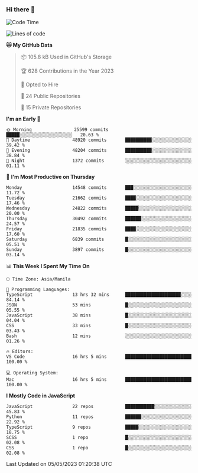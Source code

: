 ### Hi there 👋

<!--START_SECTION:waka-->
![Code Time](http://img.shields.io/badge/Code%20Time-250%20hrs%2022%20mins-blue)

![Lines of code](https://img.shields.io/badge/From%20Hello%20World%20I%27ve%20Written-57.1%20million%20lines%20of%20code-blue)

**🐱 My GitHub Data** 

> 📦 105.8 kB Used in GitHub's Storage 
 > 
> 🏆 628 Contributions in the Year 2023
 > 
> 💼 Opted to Hire
 > 
> 📜 24 Public Repositories 
 > 
> 🔑 15 Private Repositories 
 > 
**I'm an Early 🐤** 

```text
🌞 Morning                25599 commits       █████░░░░░░░░░░░░░░░░░░░░   20.63 % 
🌆 Daytime                48920 commits       ██████████░░░░░░░░░░░░░░░   39.42 % 
🌃 Evening                48204 commits       ██████████░░░░░░░░░░░░░░░   38.84 % 
🌙 Night                  1372 commits        ░░░░░░░░░░░░░░░░░░░░░░░░░   01.11 % 
```
📅 **I'm Most Productive on Thursday** 

```text
Monday                   14548 commits       ███░░░░░░░░░░░░░░░░░░░░░░   11.72 % 
Tuesday                  21662 commits       ████░░░░░░░░░░░░░░░░░░░░░   17.46 % 
Wednesday                24822 commits       █████░░░░░░░░░░░░░░░░░░░░   20.00 % 
Thursday                 30492 commits       ██████░░░░░░░░░░░░░░░░░░░   24.57 % 
Friday                   21835 commits       ████░░░░░░░░░░░░░░░░░░░░░   17.60 % 
Saturday                 6839 commits        █░░░░░░░░░░░░░░░░░░░░░░░░   05.51 % 
Sunday                   3897 commits        █░░░░░░░░░░░░░░░░░░░░░░░░   03.14 % 
```


📊 **This Week I Spent My Time On** 

```text
🕑︎ Time Zone: Asia/Manila

💬 Programming Languages: 
TypeScript               13 hrs 32 mins      █████████████████████░░░░   84.14 % 
JSON                     53 mins             █░░░░░░░░░░░░░░░░░░░░░░░░   05.55 % 
JavaScript               38 mins             █░░░░░░░░░░░░░░░░░░░░░░░░   04.04 % 
CSS                      33 mins             █░░░░░░░░░░░░░░░░░░░░░░░░   03.43 % 
Bash                     12 mins             ░░░░░░░░░░░░░░░░░░░░░░░░░   01.26 % 

🔥 Editors: 
VS Code                  16 hrs 5 mins       █████████████████████████   100.00 % 

💻 Operating System: 
Mac                      16 hrs 5 mins       █████████████████████████   100.00 % 
```

**I Mostly Code in JavaScript** 

```text
JavaScript               22 repos            ███████████░░░░░░░░░░░░░░   45.83 % 
Python                   11 repos            ██████░░░░░░░░░░░░░░░░░░░   22.92 % 
TypeScript               9 repos             █████░░░░░░░░░░░░░░░░░░░░   18.75 % 
SCSS                     1 repo              █░░░░░░░░░░░░░░░░░░░░░░░░   02.08 % 
CSS                      1 repo              █░░░░░░░░░░░░░░░░░░░░░░░░   02.08 % 
```




 Last Updated on 05/05/2023 01:20:38 UTC
<!--END_SECTION:waka-->

